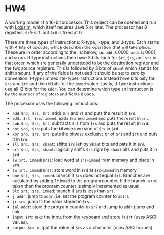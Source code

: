 # HW4

A working model of a 16-bit processor. This project can be opened and run with [Logisim](http://www.cburch.com/logisim/), which itself requires Java 5 or later. The processor has 8 registers, `$r0`-`$r7`, but `$r0` is fixed at 0.

There are three types of instructions: R-type, I-type, and J-type. Each starts with 4 bits of opcode, which describes the operation that will take place. These are in order according to the list below, i.e. `add` is 0000, `addi` is 0001, and so on. R-type instructions then have 3 bits each for `$rd`, `$rs`, and `$rt` in that order, which are generally understood to be the destination register and the two source registers. This is followed by 3 bits of `shamt` which stands for shift amount. If any of the fields is not used it should be set to zero by convention. I-type (immediate-type) instructions instead have bits only for `$rs` and `$rt` and then 6 bits for the `immed` value. Lastly, J-type instructions use all 12 bits for the `addr`. You can determine which type an instruction is by the number of registers and fields it uses.

The processor uses the following instructions:
* `add $rd, $rs, $rt`: adds `$rs` and `rt` and puts the result in `$rd`.
* `addi $rt, $rs, immed`: adds `$rs` and `immed` and puts the result in `$rt`.
* `sub $rd, $rs, $rt`: subtracts `$rt` from `$rs` and puts the result in `$rd`.
* `not $rd, $rs`: puts the bitwise inversion of `$rs` in `$rd`.
* `xor $rd, $rs, $rt`: puts the bitwise exclusive or of `$rs` and `$rt` and puts it in `$rd`.
* `sll $rd, $rs, shamt`: shifts `$rs` left by `shamt` bits and puts it in `$rd`.
* `srl $rd, $rs, shamt`: logically shifts `$rs` right by `shamt` bits and puts it in `$rd`.
* `lw $rt, immed($rs)`: load word at `$rs+immed` from memory and place in `$rd`.
* `sw $rt, immed($rs)`: store word in `$rd` at `$rs+immed` in memory.
* `bne $rt, $rs, immed`: branch if `$rs` does not equal `$rt`. Branches are caculated by adding 1+`immed` to the program counter. If the branch is not taken then the program counter is simply incremented as usual.
* `blt $rt, $rs, immed`: branch if `$rs` is less than `$rt`.
* `j addr`: jump to `addr` (i.e. set the program counter to `addr`).
* `jr $rs`: jump to the value stored in `$rs`.
* `jal addr`: store the program counter in `$r7` and jump to `addr` (jump and link).
* `input $rt`: take the input from the keyboard and store in `$rt` (uses ASCII values).
* `output $rs`: output the value at `$rs` as a character (uses ASCII values).